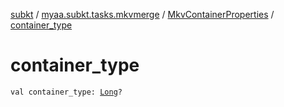 [subkt](../../index.md) / [myaa.subkt.tasks.mkvmerge](../index.md) / [MkvContainerProperties](index.md) / [container_type](./container_type.md)

# container_type

`val container_type: `[`Long`](https://kotlinlang.org/api/latest/jvm/stdlib/kotlin/-long/index.html)`?`